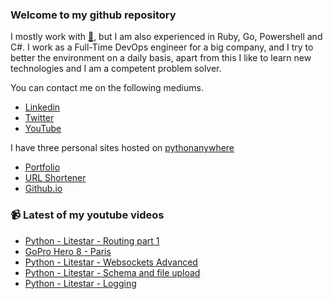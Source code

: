 ### Welcome to my github repository

I mostly work with [:snake:](https://www.python.org/), but I am also experienced in Ruby, Go, Powershell and C#. I work as a Full-Time DevOps engineer for a big company, and I try to better the environment on a daily basis, apart from this I like to learn new technologies and I am a competent problem solver.

You can contact me on the following mediums.
- [Linkedin](https://www.linkedin.com/in/r3ap3rpy)
- [Twitter](https://twitter.com/r3ap3rpy)
- [YouTube](https://www.youtube.com/channel/UC1qkMXH8d2I9DDAtBSeEHqg)

I have three personal sites hosted on [pythonanywhere](https://www.pythonanywhere.com/)
- [Portfolio](http://r3ap3rpy.pythonanywhere.com/)
- [URL Shortener](http://shortenpy.pythonanywhere.com/)
- [Github.io](https://r3ap3rpy.github.io/)

### :video_camera: Latest of my youtube videos
<!-- YOUTUBE:START -->
- [Python - Litestar - Routing part 1](https://www.youtube.com/watch?v=9SVMOO7GAJc)
- [GoPro Hero 8 - Paris](https://www.youtube.com/watch?v=9WeqExuLvUI)
- [Python - Litestar - Websockets Advanced](https://www.youtube.com/watch?v=GXgzRt7ZFVU)
- [Python - Litestar - Schema and file upload](https://www.youtube.com/watch?v=HINPJWrJOyI)
- [Python - Litestar - Logging](https://www.youtube.com/watch?v=xlcJQL5R9tk)
<!-- YOUTUBE:END -->

